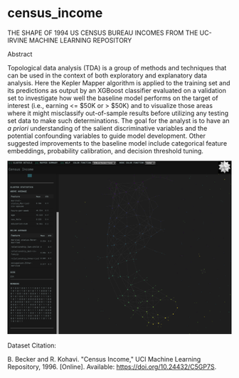 # census_income
THE SHAPE OF 1994 US CENSUS BUREAU INCOMES FROM THE UC-IRVINE MACHINE LEARNING REPOSITORY

Abstract

Topological data analysis (TDA) is a group of methods and techniques that can be used in the context of both exploratory and explanatory data analysis. Here the Kepler Mapper algorithm is applied to the training set and its predictions as output by an XGBoost classifier evaluated on a validation set to investigate how well the baseline model performs on the target of interest (i.e., earning <= $50K or > $50K) and to visualize those areas where it might misclassify out-of-sample results before utilizing any testing set data to make such determinations. The goal for the analyst is to have an *a priori* understanding of the salient discriminative variables and the potential confounding variables to guide model development. Other suggested improvements to the baseline model include categorical feature embeddings, probability calibration, and decision threshold tuning.

![scikit_tda_img](./census_income/images/scikit_tda_img.png)

Dataset Citation:

B. Becker and R. Kohavi. "Census Income," UCI Machine Learning Repository, 1996. [Online]. Available: https://doi.org/10.24432/C5GP7S.